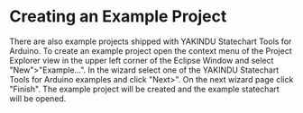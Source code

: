 # Creating an Example Project

There are also example projects shipped with YAKINDU Statechart Tools for Arduino. To create an example project open the context menu of the Project Explorer view in the upper left corner of the Eclipse Window and select "New">"Example...". In the wizard select one of the YAKINDU Statechart Tools for Arduino examples and click "Next>". On the next wizard page click "Finish". The example project will be created and the example statechart will be opened. 